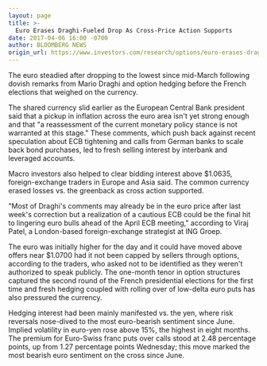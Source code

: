 ```yaml
---
layout: page
title: >-
  Euro Erases Draghi-Fueled Drop As Cross-Price Action Supports
date: 2017-04-06 16:00 -0700
author: BLOOMBERG NEWS
origin_url: https://www.investors.com/research/options/euro-erases-draghi-fueled-drop-as-cross-price-action-supports/
---
```






The euro steadied after dropping to the lowest since mid-March following dovish remarks from Mario Draghi and option hedging before the French elections that weighed on the currency.


The shared currency slid earlier as the European Central Bank president said that a pickup in inflation across the euro area isn't yet strong enough and that "a reassessment of the current monetary policy stance is not warranted at this stage." These comments, which push back against recent speculation about ECB tightening and calls from German banks to scale back bond purchases, led to fresh selling interest by interbank and leveraged accounts.


Macro investors also helped to clear bidding interest above $1.0635, foreign-exchange traders in Europe and Asia said. The common currency erased losses vs. the greenback as cross action supported.


"Most of Draghi's comments may already be in the euro price after last week's correction but a realization of a cautious ECB could be the final hit to lingering euro bulls ahead of the April ECB meeting," according to Viraj Patel, a London-based foreign-exchange strategist at ING Groep.


The euro was initially higher for the day and it could have moved above offers near $1.0700 had it not been capped by sellers through options, according to the traders, who asked not to be identified as they weren't authorized to speak publicly. The one-month tenor in option structures captured the second round of the French presidential elections for the first time and fresh hedging coupled with rolling over of low-delta euro puts has also pressured the currency.


Hedging interest had been mainly manifested vs. the yen, where risk reversals nose-dived to the most euro-bearish sentiment since June. Implied volatility in euro-yen rose above 15%, the highest in eight months. The premium for Euro-Swiss franc puts over calls stood at 2.48 percentage points, up from 1.27 percentage points Wednesday; this move marked the most bearish euro sentiment on the cross since June.




